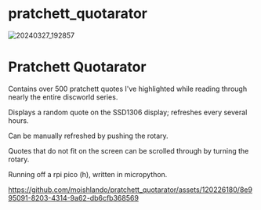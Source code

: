 # pratchett_quotarator

![20240327_192857](https://github.com/moishlando/pratchett_quotarator/assets/120226180/319fa6ea-2dc1-47a1-8f6b-4bfd4b7eb0a3)

# Pratchett Quotarator

Contains over 500 pratchett quotes I've highlighted while reading through nearly the entire discworld series.

Displays a random quote on the SSD1306 display; refreshes every several hours.

Can be manually refreshed by pushing the rotary.

Quotes that do not fit on the screen can be scrolled through by turning the rotary.

Running off a rpi pico (h), written in micropython.



https://github.com/moishlando/pratchett_quotarator/assets/120226180/8e995091-8203-4314-9a62-db6cfb368569


